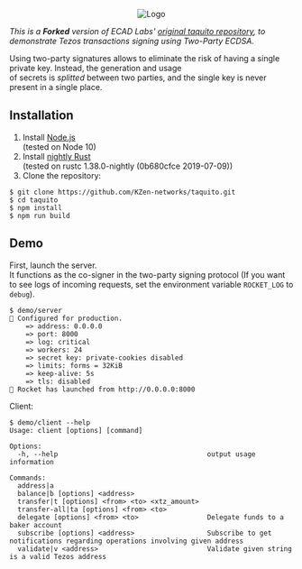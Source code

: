 
<span style="display:block;text-align:center">![Logo](https://tezostaquito.io/img/Taquito.png)</span>

_This is a **Forked** version of ECAD Labs' [original taquito repository](https://github.com/ecadlabs/taquito),
to demonstrate Tezos transactions signing using Two-Party ECDSA._

Using two-party signatures allows to eliminate the risk of having a single private key. Instead, the generation and usage  
of secrets is _splitted_ between two parties, and the single key is never present in a single place. 

## Installation

1. Install [Node.js](https://nodejs.org/en/download/)<br>
(tested on Node 10)
2. Install [nightly Rust](https://github.com/rust-lang/rustup.rs#installation)<br>
(tested on rustc 1.38.0-nightly (0b680cfce 2019-07-09))
3. Clone the repository:
```
$ git clone https://github.com/KZen-networks/taquito.git
$ cd taquito
$ npm install
$ npm run build
```

## Demo
First, launch the server.<br>
It functions as the co-signer in the two-party signing protocol
(If you want to see logs of incoming requests, set the environment variable `ROCKET_LOG` to `debug`).
```
$ demo/server
🔧 Configured for production.
    => address: 0.0.0.0
    => port: 8000
    => log: critical
    => workers: 24
    => secret key: private-cookies disabled
    => limits: forms = 32KiB
    => keep-alive: 5s
    => tls: disabled
🚀 Rocket has launched from http://0.0.0.0:8000
```
Client:
```
$ demo/client --help
Usage: client [options] [command]

Options:
  -h, --help                                     output usage information

Commands:
  address|a
  balance|b [options] <address>
  transfer|t [options] <from> <to> <xtz_amount>
  transfer-all|ta [options] <from> <to>
  delegate [options] <from> <to>                 Delegate funds to a baker account
  subscribe [options] <address>                  Subscribe to get notifications regarding operations involving given address
  validate|v <address>                           Validate given string is a valid Tezos address
```
